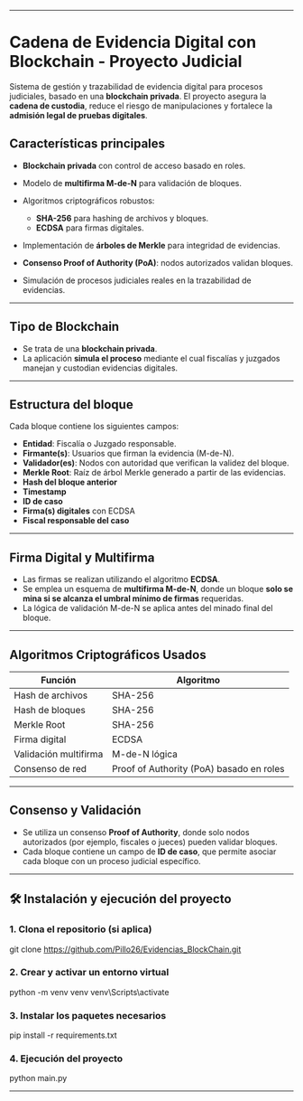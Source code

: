 

---

# Cadena de Evidencia Digital con Blockchain - Proyecto Judicial

Sistema de gestión y trazabilidad de evidencia digital para procesos judiciales, basado en una **blockchain privada**. El proyecto asegura la **cadena de custodia**, reduce el riesgo de manipulaciones y fortalece la **admisión legal de pruebas digitales**.

## Características principales

* **Blockchain privada** con control de acceso basado en roles.
* Modelo de **multifirma M-de-N** para validación de bloques.
* Algoritmos criptográficos robustos:

  * **SHA-256** para hashing de archivos y bloques.
  * **ECDSA** para firmas digitales.
* Implementación de **árboles de Merkle** para integridad de evidencias.
* **Consenso Proof of Authority (PoA)**: nodos autorizados validan bloques.
* Simulación de procesos judiciales reales en la trazabilidad de evidencias.

---

## Tipo de Blockchain

* Se trata de una **blockchain privada**.
* La aplicación **simula el proceso** mediante el cual fiscalías y juzgados manejan y custodian evidencias digitales.

---

## Estructura del bloque

Cada bloque contiene los siguientes campos:

* **Entidad**: Fiscalía o Juzgado responsable.
* **Firmante(s)**: Usuarios que firman la evidencia (M-de-N).
* **Validador(es)**: Nodos con autoridad que verifican la validez del bloque.
* **Merkle Root**: Raíz de árbol Merkle generado a partir de las evidencias.
* **Hash del bloque anterior**
* **Timestamp**
* **ID de caso**
* **Firma(s) digitales** con ECDSA
* **Fiscal responsable del caso**

---

## Firma Digital y Multifirma

* Las firmas se realizan utilizando el algoritmo **ECDSA**.
* Se emplea un esquema de **multifirma M-de-N**, donde un bloque **solo se mina si se alcanza el umbral mínimo de firmas** requeridas.
* La lógica de validación M-de-N se aplica antes del minado final del bloque.

---

## Algoritmos Criptográficos Usados

| Función               | Algoritmo                                |
| --------------------- | ---------------------------------------- |
| Hash de archivos      | SHA-256                                  |
| Hash de bloques       | SHA-256                                  |
| Merkle Root           | SHA-256                                  |
| Firma digital         | ECDSA                                    |
| Validación multifirma | M-de-N lógica                            |
| Consenso de red       | Proof of Authority (PoA) basado en roles |

---

## Consenso y Validación

* Se utiliza un consenso **Proof of Authority**, donde solo nodos autorizados (por ejemplo, fiscales o jueces) pueden validar bloques.
* Cada bloque contiene un campo de **ID de caso**, que permite asociar cada bloque con un proceso judicial específico.

---

## 🛠️ Instalación y ejecución del proyecto

### 1. Clona el repositorio (si aplica)

git clone https://github.com/Pillo26/Evidencias_BlockChain.git

### 2. Crear y activar un entorno virtual

python -m venv venv
venv\Scripts\activate

### 3. Instalar los paquetes necesarios

pip install -r requirements.txt

### 4. Ejecución del proyecto

python main.py

---
